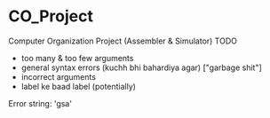 # CO_Project
Computer Organization Project (Assembler &amp; Simulator)
TODO
- too many & too few arguments
- general syntax errors (kuchh bhi bahardiya agar) ["garbage shit"]
- incorrect arguments
- label ke baad label (potentially)

Error string: 'gsa'